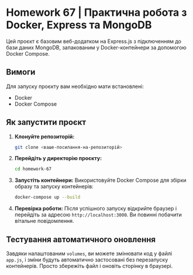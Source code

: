 # Homework 67 | Практична робота з Docker, Express та MongoDB

Цей проєкт є базовим веб-додатком на Express.js з підключенням до бази даних MongoDB, запакованим у Docker-контейнери за допомогою Docker Compose.

## Вимоги

Для запуску проєкту вам необхідно мати встановлені:
- Docker
- Docker Compose

## Як запустити проєкт

1.  **Клонуйте репозиторій:**
    ```bash
    git clone <ваше-посилання-на-репозиторій>
    ```

2.  **Перейдіть у директорію проєкту:**
    ```bash
    cd homework-67
    ```

3.  **Запустіть контейнери:**
    Використовуйте Docker Compose для збірки образу та запуску контейнерів:
    ```bash
    docker-compose up --build
    ```

4.  **Перевірка роботи:**
    Після успішного запуску відкрийте браузер і перейдіть за адресою `http://localhost:3000`. Ви повинні побачити вітальне повідомлення.

## Тестування автоматичного оновлення

Завдяки налаштованим `volumes`, ви можете змінювати код у файлі `app.js`, і зміни будуть автоматично застосовані без перезапуску контейнерів. Просто збережіть файл і оновіть сторінку в браузері.
